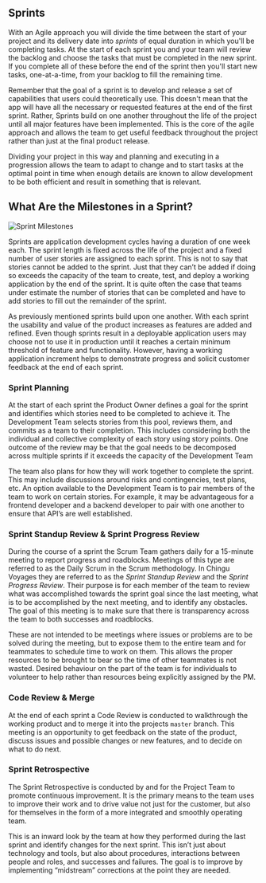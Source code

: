 ## Sprints

With an Agile approach you will divide the time between the start of your project and its delivery date into *_sprints_* of equal duration in which you'll be completing tasks. At the start of each sprint you and your team will review the backlog and choose the tasks that must be completed in the new sprint. If you complete all of these before the end of the sprint then you'll start new tasks, one-at-a-time, from your backlog to fill the remaining time.

Remember that the goal of a sprint is to develop and release a set of capabilities that users could theoretically use. This doesn't mean that the app will have all the necessary or requested features at the end of the first sprint. Rather, Sprints build on one another throughout the life of the project until all major features have been implemented. This is the core of the agile approach and allows the team to get useful feedback throughout the project rather than just at the final product release.

Dividing your project in this way and planning and executing in a progression allows the team to adapt to change and to start tasks at the optimal point in time when enough details are known to allow development to be both efficient and result in something that is relevant.

## What Are the Milestones in a Sprint?

![Sprint Milestones](https://github.com/Chingu-cohorts/pmrok/blob/development/diagrams/Sprint%20Milestones.png)

Sprints are application development cycles having a duration of one week each. The sprint length is fixed across the life of the project and a fixed number of user stories are assigned to each sprint. This is not to say that stories cannot be added to the sprint. Just that they can’t be added if doing so exceeds the capacity of the team to create, test, and deploy a working application by the end of the sprint. It is quite often the case that teams under estimate the number of stories that can be completed and have to add stories to fill out the remainder of the sprint.

As previously mentioned sprints build upon one another. With each sprint the usability and value of the product increases as features are added and refined. Even though sprints result in a deployable application users may choose not to use it in production until it reaches a certain minimum threshold of feature and functionality. However, having a working application increment helps to demonstrate progress and solicit customer feedback at the end of each sprint.

### Sprint Planning

At the start of each sprint the Product Owner defines a goal for the sprint and identifies which stories need to be completed to achieve it. The Development Team selects stories from this pool, reviews them, and commits as a team to their completion. This includes considering both the individual and collective complexity of each story using story points. One outcome of the review may be that the goal needs to be decomposed across multiple sprints if it exceeds the capacity of the Development Team

The team also plans for how they will work together to complete the sprint. This may include discussions around risks and contingencies, test plans, etc. An option available to the Development Team is to pair members of the team to work on certain stories. For example, it may be advantageous for a frontend developer and a backend developer to pair with one another to ensure that API’s are well established.

### Sprint Standup Review & Sprint Progress Review

During the course of a sprint the Scrum Team gathers daily for a 15-minute meeting to report progress and roadblocks. Meetings of this type are referred to as the Daily Scrum in the Scrum methodology. In Chingu Voyages they are referred to as the _Sprint Standup Review_ and the _Sprint Progress Review_.  Their purpose is for each member of the team to review what was accomplished towards the sprint goal since the last meeting, what is to be accomplished by the next meeting, and to identify any obstacles. The goal of this meeting is to make sure that there is transparency across the team to both successes and roadblocks.

These are not intended to be meetings where issues or problems are to be solved during the meeting, but to expose them to the entire team and for teammates to schedule time to work on them. This allows the proper resources to be brought to bear so the time of other teammates is not wasted. Desired behaviour on the part of the team is for individuals to volunteer to help rather than resources being explicitly assigned by the PM.

### Code Review & Merge

At the end of each sprint a Code Review is conducted to walkthrough the working product and to merge it into the projects `master` branch. This meeting is an opportunity to get feedback on the state of the product, discuss issues and possible changes or new features, and to decide on what to do next.

### Sprint Retrospective

The Sprint Retrospective is conducted by and for the Project Team to promote continuous improvement. It is the primary means to the team uses to improve their work and to drive value not just for the customer, but also for themselves in the form of a more integrated and smoothly operating team.

This is an inward look by the team at how they performed during the last sprint and identify changes for the next sprint. This isn’t just about technology and tools, but also about procedures, interactions between people and roles, and successes and failures. The goal is to improve by implementing “midstream” corrections at the point they are needed.